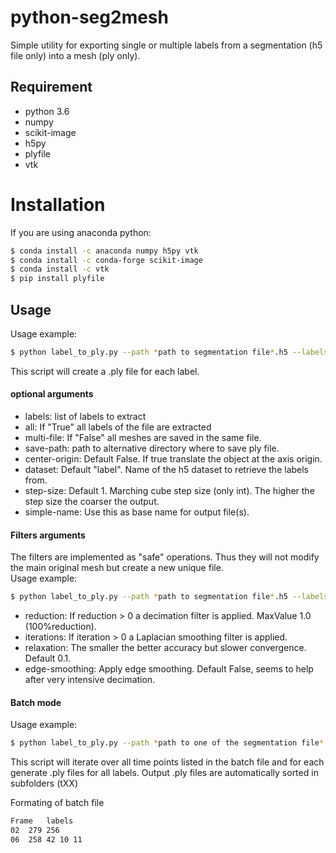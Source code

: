 # python-seg2mesh
Simple utility for exporting single or multiple labels from a segmentation (h5 file only) into a mesh (ply only).

## Requirement
- python 3.6
- numpy
- scikit-image
- h5py
- plyfile
- vtk

# Installation
If you are using anaconda python:
```bash
$ conda install -c anaconda numpy h5py vtk
$ conda install -c conda-forge scikit-image
$ conda install -c vtk
$ pip install plyfile
```


## Usage 
Usage example:
```bash
$ python label_to_ply.py --path *path to segmentation file*.h5 --labels 10 34 101
```
This script will create a .ply file for each label.

#### optional arguments
* labels: list of labels to extract
* all: If "True" all labels of the file are extracted
* multi-file: If "False" all meshes are saved in the same file. 
* save-path: path to alternative directory where to save ply file.
* center-origin: Default False. If true translate the object at the axis origin.
* dataset: Default "label". Name of the h5 dataset to retrieve the labels from.
* step-size: Default 1. Marching cube step size (only int). The higher the step size the coarser the output.
* simple-name: Use this as base name for output file(s).

#### Filters arguments
The filters are implemented as "safe" operations. 
Thus they will not modify the main original mesh but create a new unique file.\
Usage example:
```bash
$ python label_to_ply.py --path *path to segmentation file*.h5 --labels 10 --reduction 0.25 --iterations 100
```
* reduction: If reduction > 0 a decimation filter is applied. MaxValue 1.0 (100%reduction).
* iterations: If iteration > 0 a Laplacian smoothing filter is applied.
* relaxation: The smaller the better accuracy but slower convergence. Default 0.1.
* edge-smoothing: Apply edge smoothing. Default False, seems to help after very intensive decimation.

#### Batch mode
Usage example:
```bash
$ python label_to_ply.py --path *path to one of the segmentation file*.h5 --batch *path to tab delimited file with list of time points and labels*
```
This script will iterate over all time points listed in the batch file and for each generate .ply files for all labels. Output .ply files are automatically sorted in subfolders (tXX)

Formating of batch file
```bash
Frame	labels
02	279 256
06	258 42 10 11
```